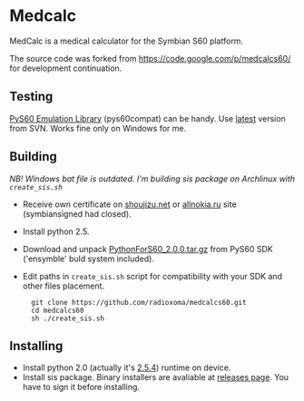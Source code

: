 # Medcalc

MedCalc is a medical calculator for the Symbian S60 platform.

The source code was forked from https://code.google.com/p/medcalcs60/ for development continuation.


## Testing

[PyS60 Emulation Library](http://sourceforge.net/p/pys60-compat/) (pys60compat) can be handy. Use [latest](http://sourceforge.net/p/pys60-compat/code/HEAD/tarball) version from SVN. Works fine only on Windows for me.


## Building

*NB! Windows bat file is outdated. I'm building sis package on Archlinux with `create_sis.sh`*

* Receive own certificate on [shoujizu.net](http://www.shoujizu.net/en/cer.php) or [allnokia.ru](http://allnokia.ru/symb_cert/) site (symbiansigned had closed).
* Install python 2.5.
* Download and unpack [PythonForS60_2.0.0.tar.gz](https://garage.maemo.org/frs/download.php/7486/PythonForS60_2.0.0.tar.gz) from PyS60 SDK ('ensymble' buld system included).
* Edit paths in `create_sis.sh` script for compatibility with your SDK and other files placement.

        git clone https://github.com/radioxoma/medcalcs60.git
        cd medcalcs60
        sh ./create_sis.sh


## Installing

* Install python 2.0 (actually it's [2.5.4](https://www.python.org/doc/2.5.4/)) runtime on device.
* Install sis package. Binary installers are avaliable at [releases page](https://github.com/radioxoma/medcalcs60/releases). You have to sign it before installing.
